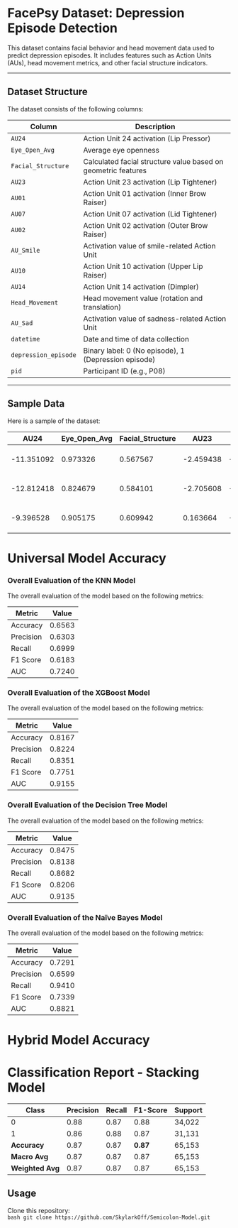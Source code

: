 # FacePsy Dataset: Depression Episode Detection  
This dataset contains facial behavior and head movement data used to predict depression episodes. It includes features such as Action Units (AUs), head movement metrics, and other facial structure indicators.  

---

## Dataset Structure  
The dataset consists of the following columns:  

| Column             | Description                                                   |
|--------------------|---------------------------------------------------------------|
| `AU24`             | Action Unit 24 activation (Lip Pressor)                        |
| `Eye_Open_Avg`     | Average eye openness                                           |
| `Facial_Structure` | Calculated facial structure value based on geometric features  |
| `AU23`             | Action Unit 23 activation (Lip Tightener)                      |
| `AU01`             | Action Unit 01 activation (Inner Brow Raiser)                  |
| `AU07`             | Action Unit 07 activation (Lid Tightener)                      |
| `AU02`             | Action Unit 02 activation (Outer Brow Raiser)                  |
| `AU_Smile`         | Activation value of smile-related Action Unit                  |
| `AU10`             | Action Unit 10 activation (Upper Lip Raiser)                   |
| `AU14`             | Action Unit 14 activation (Dimpler)                            |
| `Head_Movement`    | Head movement value (rotation and translation)                 |
| `AU_Sad`           | Activation value of sadness-related Action Unit                |
| `datetime`         | Date and time of data collection                               |
| `depression_episode`| Binary label: 0 (No episode), 1 (Depression episode)           |
| `pid`              | Participant ID (e.g., P08)                                     |  

---

## Sample Data  
Here is a sample of the dataset:  

| AU24      | Eye_Open_Avg | Facial_Structure | AU23     | AU01      | AU07      | AU02      | AU_Smile  | AU10      | AU14      | Head_Movement | AU_Sad    | datetime            | depression_episode | pid |
|-----------|--------------|-----------------|----------|-----------|-----------|-----------|-----------|-----------|-----------|----------------|-----------|---------------------|--------------------|-----|
| -11.351092 | 0.973326     | 0.567567         | -2.459438 | -11.097750 | 18.764470 | -13.701491 | 1.797318  | -7.621264  | -8.416746  | 0.093635      | 0.861408  | 2022-07-21 04:46   | 0                  | P08 |
| -12.812418 | 0.824679     | 0.584101         | -2.705608 | -8.061482  | 13.727324 | -12.742016 | 1.416385  | -0.372542  | -13.412502 | 0.094856      | 0.250375  | 2022-07-21 04:46   | 0                  | P08 |
| -9.396528  | 0.905175     | 0.609942         | 0.163664  | -5.724306  | 22.029821 | -9.810085  | 1.645429  | -4.372520  | -3.623914  | 0.095847      | 2.480238  | 2022-07-21 04:46   | 0                  | P08 |

# Universal Model Accuracy  

### Overall Evaluation of the KNN Model  

The overall evaluation of the model based on the following metrics:  

| Metric    | Value  |
|-----------|--------|
| Accuracy  | 0.6563 |
| Precision | 0.6303 |
| Recall    | 0.6999 |
| F1 Score  | 0.6183 |
| AUC       | 0.7240 |

### Overall Evaluation of the XGBoost Model  

The overall evaluation of the model based on the following metrics:  

| Metric    | Value  |
|-----------|--------|
| Accuracy  | 0.8167 |
| Precision | 0.8224 |
| Recall    | 0.8351 |
| F1 Score  | 0.7751 |
| AUC       | 0.9155 |

### Overall Evaluation of the Decision Tree Model  

The overall evaluation of the model based on the following metrics:  

| Metric    | Value  |
|-----------|--------|
| Accuracy  | 0.8475 |
| Precision | 0.8138 |
| Recall    | 0.8682 |
| F1 Score  | 0.8206 |
| AUC       | 0.9135 |

### Overall Evaluation of the Naïve Bayes Model  

The overall evaluation of the model based on the following metrics:  

| Metric    | Value  |
|-----------|--------|
| Accuracy  | 0.7291 |
| Precision | 0.6599 |
| Recall    | 0.9410 |
| F1 Score  | 0.7339 |
| AUC       | 0.8821 |



# Hybrid Model Accuracy  

# Classification Report - Stacking Model  

| Class | Precision | Recall | F1-Score | Support |
|-------|-----------|--------|----------|---------|
| 0     | 0.88      | 0.87   | 0.88     | 34,022  |
| 1     | 0.86      | 0.88   | 0.87     | 31,131  |
| **Accuracy**  |    0.87    |     0.87    | **0.87**     | 65,153  |
| **Macro Avg** | 0.87      | 0.87   | 0.87     | 65,153  |
| **Weighted Avg** | 0.87      | 0.87   | 0.87     | 65,153  |



## Usage  
Clone this repository:  
    ```bash
    git clone https://github.com/SkylarkOff/Semicolon-Model.git
    ```
